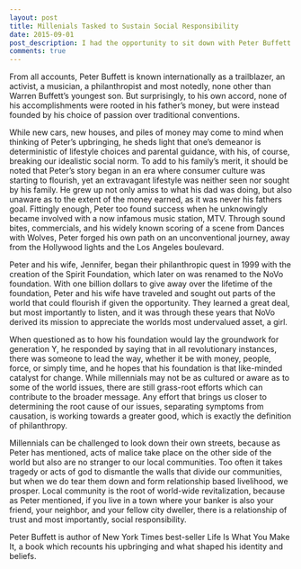 ```yaml
---
layout: post
title: Millenials Tasked to Sustain Social Responsibility
date: 2015-09-01
post_description: I had the opportunity to sit down with Peter Buffett and discuss what hopes to be his legacy and how the current generation can be a part of it.
comments: true
---
```

From all accounts, Peter Buffett is known internationally as a trailblazer, an activist, a musician, a philanthropist and most notedly, none other than Warren Buffett’s youngest son. But surprisingly, to his own accord, none of his accomplishments were rooted in his father’s money, but were instead founded by his choice of passion over traditional conventions.

While new cars, new houses, and piles of money may come to mind when thinking of Peter’s upbringing, he sheds light that one’s demeanor is deterministic of lifestyle choices and parental guidance, with his, of course, breaking our idealistic social norm. To add to his family’s merit, it should be noted that Peter’s story began in an era where consumer culture was starting to flourish, yet an extravagant lifestyle was neither seen nor sought by his family. He grew up not only amiss to what his dad was doing, but also unaware as to the extent of the money earned, as it was never his fathers goal. Fittingly enough, Peter too found success when he unknowingly became involved with a now infamous music station, MTV. Through sound bites, commercials, and his widely known scoring of a scene from Dances with Wolves, Peter forged his own path on an unconventional journey, away from the Hollywood lights and the Los Angeles boulevard.

Peter and his wife, Jennifer, began their philanthropic quest in 1999 with the creation of the Spirit Foundation, which later on was renamed to the NoVo foundation. With one billion dollars to give away over the lifetime of the foundation, Peter and his wife have traveled and sought out parts of the world that could flourish if given the opportunity. They learned a great deal, but most importantly to listen, and it was through these years that NoVo derived its mission to appreciate the worlds most undervalued asset, a girl.

When questioned as to how his foundation would lay the groundwork for generation Y, he responded by saying that in all revolutionary instances, there was someone to lead the way, whether it be with money, people, force, or simply time, and he hopes that his foundation is that like-minded catalyst for change. While millennials may not be as cultured or aware as to some of the world issues, there are still grass-root efforts which can contribute to the broader message. Any effort that brings us closer to determining the root cause of our issues, separating symptoms from causation, is working towards a greater good, which is exactly the definition of philanthropy.

Millennials can be challenged to look down their own streets, because as Peter has mentioned, acts of malice take place on the other side of the world but also are no stranger to our local communities. Too often it takes tragedy or acts of god to dismantle the walls that divide our communities, but when we do tear them down and form relationship based livelihood, we prosper. Local community is the root of world-wide revitalization, because as Peter mentioned, if you live in a town where your banker is also your friend, your neighbor, and your fellow city dweller, there is a relationship of trust and most importantly, social responsibility.

Peter Buffett is author of New York Times best-seller Life Is What You Make It, a book which recounts his upbringing and what shaped his identity and beliefs.
